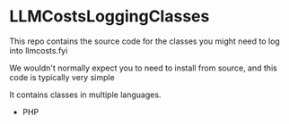 # LLMCostsLoggingClasses
This repo contains the source code for the classes you might need to log into llmcosts.fyi

We wouldn't normally expect you to need to install from source, and this code is typically very simple

It contains classes in multiple languages.
- PHP
